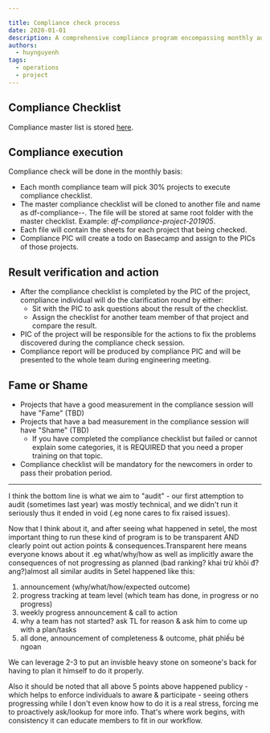 ```yaml
---

title: Compliance check process
date: 2020-01-01
description: A comprehensive compliance program encompassing monthly audits, transparent progress tracking, and consequences for non-compliance, aiming to foster accountability and transparency within the team.
authors:
  - huynguyenh
tags:
  - operations
  - project
---
```


## Compliance Checklist

Compliance master list is stored [here](https://docs.google.com/spreadsheets/d/16HtA3skVpEdDpuJ9UEkPb5Ae_SK6IiJ5Czfl_94XqN4/edit#gid=449337167).

## Compliance execution

Compliance check will be done in the monthly basis:

- Each month compliance team will pick 30% projects to execute compliance checklist.
- The master compliance checklist will be cloned to another file and name as df-compliance-<field-where-executed>-<yyyy><mm>. The file will be stored at same root folder with the master checklist.
Example: *df-compliance-project-201905*.
- Each file will contain the sheets for each project that being checked.
- Compliance PIC will create a todo on Basecamp and assign to the PICs of those projects.

## Result verification and action

- After the compliance checklist is completed by the PIC of the project, compliance individual will do the clarification round by either:
  - Sit with the PIC to ask questions about the result of the checklist.
  - Assign the checklist for another team member of that project and compare the result.
- PIC of the project will be responsible for the actions to fix the problems discovered during the compliance check session.
- Compliance report will be produced by compliance PIC and will be presented to the whole team during engineering meeting.

## Fame or Shame

- Projects that have a good measurement in the compliance session will have "Fame" (TBD)
- Projects that have a bad measurement in the compliance session will have "Shame" (TBD)
  - If you have completed the compliance checklist but failed or cannot explain some categories, it is REQUIRED that you need a proper training on that topic.
- Compliance checklist will be mandatory for the newcomers in order to pass their probation period.

---

I think the bottom line is what we aim to "audit" - our first attemption to audit (sometimes last year) was mostly technical, and we didn't run it seriously thus it ended in void (.eg none cares to fix raised issues).

Now that I think about it, and after seeing what happened in setel, the most important thing to run these kind of program is to be transparent AND clearly point out action points & consequences.Transparent here means everyone knows about it .eg what/why/how as well as implicitly aware the consequences of not progressing as planned (bad ranking? khai trừ khỏi đ?ang?)almost all similar audits in Setel happened like this:

1. announcement (why/what/how/expected outcome)
2. progress tracking at team level (which team has done, in progress or no progress)
3. weekly progress announcement & call to action
4. why a team has not started? ask TL for reason & ask him to come up with a plan/tasks
5. all done, announcement of completeness & outcome, phát phiếu bé ngoan

We can leverage 2-3 to put an invisble heavy stone on someone's back for having to plan it himself to do it properly.

Also it should be noted that all above 5 points above happened publicy - which helps to enforce individuals to aware & participate - seeing others progressing while I don't even know how to do it is a real stress, forcing me to proactively ask/lookup for more info. That's where work begins, with consistency it can educate members to fit in our workflow.
